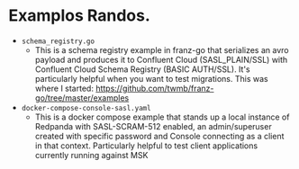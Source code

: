 # Examplos Randos.

- `schema_registry.go`
  - This is a schema registry example in franz-go that serializes an avro payload and produces it to Confluent Cloud (SASL_PLAIN/SSL) with Confluent Cloud Schema Registry (BASIC AUTH/SSL). It's particularly helpful when you want to test migrations. This was where I started: https://github.com/twmb/franz-go/tree/master/examples
- `docker-compose-console-sasl.yaml`
  - This is a docker compose example that stands up a local instance of Redpanda with SASL-SCRAM-512 enabled, an admin/superuser created with specific password and Console connecting as a client in that context. Particularly helpful to test client applications currently running against MSK
